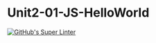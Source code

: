 # Unit2-01-JS-HelloWorld
[![GitHub's Super Linter](https://github.com/ICS20-Programming-LilyC/Unit2-01-JS-HelloWorld/workflows/GitHub's%20Super%20Linter/badge.svg)](https://github.com/ICS20-Programming-LilyC/Unit2-01-JS-HelloWorld/actions)